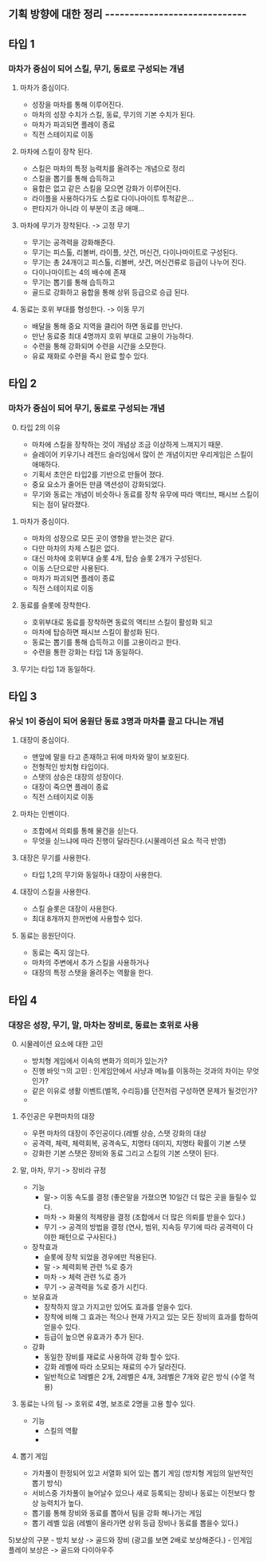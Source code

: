 ## 기획 방향에 대한 정리 -----------------------------

## 타입 1
### 마차가 중심이 되어 스킬, 무기, 동료로 구성되는 개념
1) 마차가 중심이다. 
    - 성장을 마차를 통해 이루어진다.
    - 마차의 성장 수치가 스킬, 동료, 무기의 기본 수치가 된다. 
    - 마차가 파괴되면 플레이 종료 
    - 직전 스테이지로 이동

2) 마차에 스킬이 장착 된다.
    - 스킬은 마차의 특정 능력치를 올려주는 개념으로 정리
    - 스킬을 뽑기를 통해 습득하고 
    - 융합은 없고 같은 스킬을 모으면 강화가 이루어진다. 
    - 라이플을 사용하다가도 스킬로 다이나마이트 투척같은...
    - 판타지가 아니라 이 부분이 조금 애매... 

3) 마차에 무기가 장착된다. -> 고정 무기
    - 무기는 공격력을 강화해준다.
    - 무기는 피스톨, 리볼버, 라이플, 샷건, 머신건, 다이나마이트로 구성된다.
    - 무기는 총 24개이고 피스톨, 리볼버, 샷건, 머신건류로 등급이 나누어 진다.
    - 다이나마이트는 4의 배수에 존재  
    - 무기는 뽑기를 통해 습득하고 
    - 골드로 강화하고 융합을 통해 상위 등급으로 승급 된다. 
 
4) 동료는 호위 부대를 형성한다. -> 이동 무기
    - 배달을 통해 중요 지역을 클리어 하면 동료를 만난다. 
    - 만난 동료중 최대 4명까지 호위 부대로 고용이 가능하다.
    - 수련을 통해 강화되며 수련을 시간을 소모한다.
    - 유료 재화로 수련을 즉시 완료 할수 있다.  

## 타입 2
### 마차가 중심이 되어 무기, 동료로 구성되는 개념
0) 타입 2의 이유
    - 마차에 스킬을 장착하는 것이 개념상 조금 이상하게 느껴지기 때문.
    - 슬레이어 키우기나 레전드 슬라임에서 많이 쓴 개념이지만 우리게임은 스킬이 애매하다.
    - 기획서 초안은 타입2를 기반으로 만들어 졌다. 
    - 중요 요소가 줄어든 만큼 액션성이 강화되었다. 
    - 무기와 동료는 개념이 비슷하나 동료를 장착 유무에 따라 액티브, 패시브 스킬이 되는 점이 달라졌다.

1) 마차가 중심이다.
    - 마차의 성장으로 모든 곳이 영향을 받는것은 같다. 
    - 다만 마차의 차제 스킬은 없다.
    - 대신 마차에 호위부대 슬롯 4개, 탑승 슬롯 2개가 구성된다.
    - 이동 스단으로만 사용된다.
    - 마차가 파괴되면 플레이 종료 
    - 직전 스테이지로 이동
   
2) 동료를 슬롯에 장착한다.    
    - 호위부대로 동료를 장착하면 동료의 액티브 스킬이 활성화 되고 
    - 마차에 탑승하면 패시브 스킬이 활성화 된다. 
    - 동료는 뽑기를 통해 습득하고 이를 고용이라고 한다. 
    - 수련을 통한 강화는 타입 1과 동일하다.

3) 무기는 타입 1과 동일하다.

## 타입 3
### 유닛 1이 중심이 되어 응원단 동료 3명과 마차를 끌고 다니는 개념
1) 대장이 중심이다. 
    - 맨앞에 말을 타고 존재하고 뒤에 마차와 말이 보호된다. 
    - 전형적인 방치형 타입이다.
    - 스탯의 상승은 대장의 성장이다. 
    - 대장이 죽으면 플레이 종료 
    - 직전 스테이지로 이동

2) 마차는 인벤이다. 
    - 조합에서 의뢰를 통해 물건을 싣는다. 
    - 무엇을 싣느냐에 따라 진행이 달라진다.(시물레이션 요소 적극 반영) 
   
3) 대장은 무기를 사용한다.
    - 타입 1,2의 무기와 동일하나 대장이 사용한다.

4) 대장이 스킬을 사용한다.
    - 스킬 슬롯은 대장이 사용한다. 
    - 최대 8개까지 한꺼번에 사용할수 있다. 

5) 동료는 응원단이다. 
    - 동료는 죽지 않는다. 
    - 마차의 주변에서 추가 스킬을 사용하거나 
    - 대장의 특정 스탯을 올려주는 역활을 한다.

## 타입 4
### 대장은 성장, 무기, 말, 마차는 장비로, 동료는 호위로 사용
0) 시물레이션 요소에 대한 고민
    - 방치형 게임에서 이속의 변화가 의미가 있는가?
    - 진행 바잇ㄱ의 고민 : 인게임안에서 사냥과 메뉴를 이동하는 것과의 차이는 무엇인가?
    - 같은 이유로 생활 이벤트(벌목, 수리등)를 던전처럼 구성하면 문제가 될것인가?
    - 

1) 주인공은 우편마차의 대장
    - 우편 마차의 대장이 주인공이다.(레벨 상승, 스탯 강화의 대상
    - 공격력, 체력, 체력회복, 공격속도, 치명타 데미지, 치명타 확률이 기본 스탯
    - 강화한 기본 스탯은 장비와 동료 그리고 스킬의 기본 스탯이 된다.

2) 말, 마차, 무기 -> 장비라 규정
    - 기능
        - 말-> 이동 속도를 결정 (좋은말을 가졌으면 10일간 더 많은 곳을 들릴수 있다.
        - 마차 -> 화물의 적제량을 결정 (조합에서 더 많은 의뢰를 받을수 있다.)
        - 무기 -> 공격의 방법을 결정 (연사, 범위, 지속등 무기에 따라 공격력이 다야한 패턴으로 구사된다.)
    - 장착효과
        - 슬롯에 장착 되었을 경우에만 적용된다.
        - 말 -> 체력회복 관련 %로 증가
        - 마차 -> 체력 관련 %로 증가
        - 무기 -> 공격력을 %로 증가 시킨다.      
    - 보유효과 
        - 장착하지 않고 가지고만 있어도 효과를 얻을수 있다. 
        - 장착에 비해 그 효과는 적으나 현재 가지고 있는 모든 장비의 효과를 합하여 얻을수 있다.
        - 등급이 높으면 유효과가 추가 된다.
    - 강화
        - 동일한 장비를 재료로 사용하여 강화 할수 있다. 
        - 강화 레벨에 따라 소모되는 재료의 수가 달라진다.
        - 일반적으로 1레벨은 2개, 2레벨은 4개, 3레벨은 7개와 같은 방식 (수열 적용)
         

3) 동료는 나의 팀 -> 호위로 4명, 보조로 2명을 고용 할수 있다.
    - 기능
        - 스킬의 역활
        -        
4) 뽑기 게임
    - 가차풀이 한정되어 있고 서열화 되어 있는 뽑기 게임 (방치형 게임의 일반적인 뽑기 방식)
    - 서비스중 가차풀이 늘어날수 있으나 새로 등록되는 장비나 동료는 이전보다 항상 능력치가 높다.
    - 뽑기를 통해 장비와 동료를 뽑아서 팀을 강화 해나가는 게임
    - 뽑기 레벨 있음 (레벨이 올라가면 상위 등급 장비나 동료를 뽑을수 있다.) 

5)보상의 구분
    - 방치 보상 -> 골드와 장비 (광고를 보면 2배로 보상해준다.)
    - 인게임 플레이 보상은 -> 골드와 다이아우주





 
